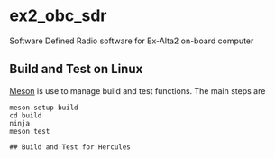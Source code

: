 # ex2_obc_sdr
Software Defined Radio software for Ex-Alta2 on-board computer

## Build and Test on Linux

[Meson](https://mesonbuild.com/index.html) is use to manage build and test functions. The main steps are

```
meson setup build
cd build
ninja
meson test
    
## Build and Test for Hercules
